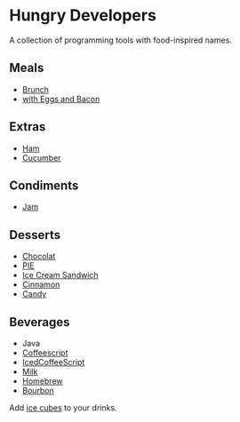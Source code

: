 Hungry Developers
=================

A collection of programming tools with food-inspired names.

Meals
---

* [Brunch](http://brunch.io/)
 * [with Eggs and Bacon](https://github.com/nezoomie/brunch-eggs-and-bacon)

Extras
---

* [Ham](https://github.com/radiosilence/Ham)
* [Cucumber](http://cukes.info/)

Condiments
---

* [Jam](http://groundcomputing.co.uk/code/jam)

Desserts
---

* [Chocolat](http://chocolatapp.com/)
* [PIE](http://css3pie.com/)
* [Ice Cream Sandwich](http://source.android.com/source/downloading.html)
* [Cinnamon](http://cinnamon.linuxmint.com/)
* [Candy](http://candy-chat.github.com/candy/)

Beverages
---

* Java
* [Coffeescript](http://coffeescript.org/)
* [IcedCoffeeScript](http://maxtaco.github.com/coffee-script/)
* [Milk](http://pvande.net/Milk/)
* [Homebrew](http://mxcl.github.com/homebrew/)
* [Bourbon](http://thoughtbot.com/bourbon/)

Add [ice cubes](http://seejohnrun.github.com/ice_cube/) to your drinks.